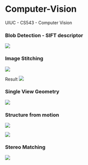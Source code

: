 # Computer-Vision
UIUC - CS543 - Computer Vision

### Blob Detection - SIFT descriptor
![](https://i.imgur.com/aHkZAsJ.jpg)

### Image Stitching
![](https://i.imgur.com/pdeh9Yr.png)

Result
![](https://i.imgur.com/aPkEEiE.png)

### Single View Geometry
![](https://i.imgur.com/IDlbF2A.png)



### Structure from motion
![](https://i.imgur.com/0aKupUn.png)


![](https://i.imgur.com/ybF8kWK.png)

### Stereo Matching
![](https://i.imgur.com/FqenejN.png)
